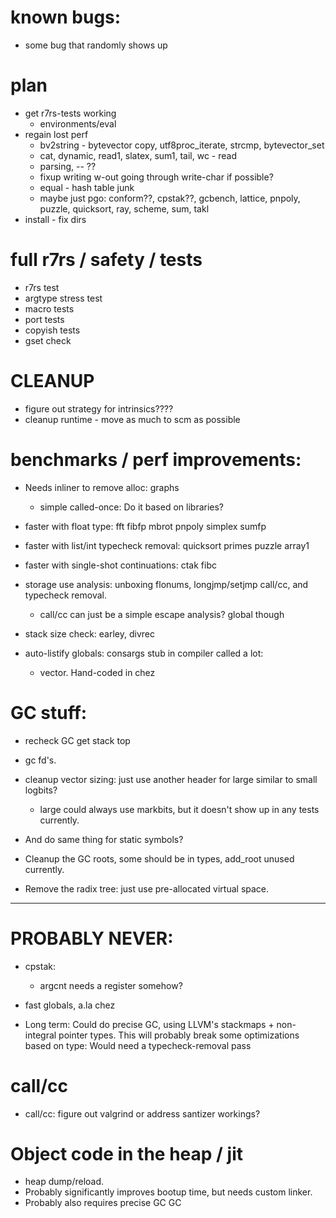# known bugs:
  * some bug that randomly shows up

# plan
  * get r7rs-tests working
	* environments/eval
  * regain lost perf
    * bv2string - bytevector copy, utf8proc_iterate, strcmp, bytevector_set
	* cat, dynamic, read1, slatex, sum1, tail, wc - read
	* parsing, -- ??
	* fixup writing w-out going through write-char if possible?
	* equal - hash table junk
	* maybe just pgo: conform??, cpstak??, gcbench, lattice, pnpoly, puzzle, quicksort, ray, scheme, sum, takl
  * install - fix dirs

	 
# full r7rs / safety / tests
  * r7rs test
  * argtype stress test
  * macro tests
  * port tests
  * copyish tests
  * gset check
  
# CLEANUP

* figure out strategy for intrinsics????
* cleanup runtime - move as much to scm as possible

# benchmarks / perf improvements:
  * Needs inliner to remove alloc: graphs
    * simple called-once: Do it based on libraries?
  * faster with float type: fft fibfp mbrot pnpoly simplex sumfp
  * faster with list/int typecheck removal: quicksort primes puzzle array1
  * faster with single-shot continuations: ctak fibc
  * storage use analysis: unboxing flonums, longjmp/setjmp call/cc, and typecheck removal.
    * call/cc can just be a simple escape analysis? global though
  
  * stack size check: earley, divrec
  * auto-listify globals: consargs stub in compiler called a lot: 
    * vector. Hand-coded in chez

# GC stuff:
* recheck GC get stack top

* gc fd's.
* cleanup vector sizing: just use another header for large similar to small logbits?
  * large could always use markbits, but it doesn't show up in any tests currently.
* And do same thing for static symbols?
* Cleanup the GC roots, some should be in types, add_root unused currently.
* Remove the radix tree: just use pre-allocated virtual space.



----------------------------------------


# PROBABLY NEVER:	 

* cpstak:
  * argcnt needs a register somehow?

* fast globals, a.la chez

* Long term: Could do precise GC, using LLVM's stackmaps + non-integral pointer types. 
     This will probably break some optimizations based on type: Would need
	 a typecheck-removal pass
	 
# call/cc
  * call/cc: figure out valgrind or address santizer workings?

# Object code in the heap / jit
 * heap dump/reload.
 * Probably significantly improves bootup time, but needs custom linker.
 * Probably also requires precise GC GC
